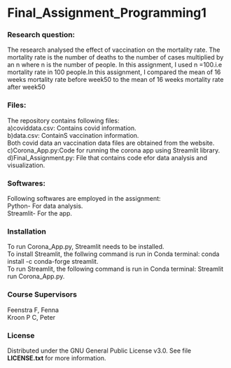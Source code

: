 # Final_Assignment_Programming1<br>
### Research question:
The research analysed the effect of vaccination on the mortality rate. The mortality rate is the number of deaths to the number of cases multiplied by an n where n is the number of people. 
In this assignment, I used n =100.i.e mortality rate in 100 people.In this assignment, I compared the mean of  16 weeks mortality rate before week50 to the mean of 16 weeks mortality rate after week50<br>
### Files:<br> 
The repository contains following files:<br>
a)coviddata.csv: Contains covid information.<br>
b)data.csv: ContainS vaccination information.<br>
Both covid data an vaccination data files are obtained from the website.<br>
c)Corona_App.py:Code for running the corona app using Streamlit library.<br>
d)Final_Assignment.py: File that contains code efor data analysis and visualization.<br>

### Softwares:
Following softwares are employed in the assignment:<br>
Python- For data analysis.<br>
Streamlit- For the app.<br>

### Installation
To run Corona_App.py, Streamlit needs to be installed.<br>
To install Streamlit, the follwing command is run in Conda terminal: conda install -c conda-forge streamlit.<br>
To run Streamlit, the following command is run in Conda terminal: Streamlit run Corona_App.py.<br>

### Course Supervisors
Feenstra F, Fenna  <br>
Kroon P C, Peter  <br>

### License
Distributed under the GNU General Public License v3.0. See file <b>LICENSE.txt</b> for more information.
